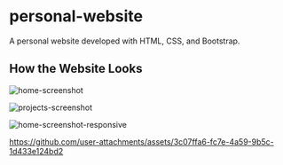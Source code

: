 # personal-website

A personal website developed with HTML, CSS, and Bootstrap.

## How the Website Looks

![home-screenshot](https://github.com/user-attachments/assets/55ba4d75-7077-4d5b-ba80-80c8c197bea7)

![projects-screenshot](https://github.com/user-attachments/assets/864d2822-2e36-43ff-884b-ac4640d2c01e)

![home-screenshot-responsive](https://github.com/user-attachments/assets/a110152b-2a5f-4c8f-94d8-3d01ca551e6f)

<https://github.com/user-attachments/assets/3c07ffa6-fc7e-4a59-9b5c-1d433e124bd2>
